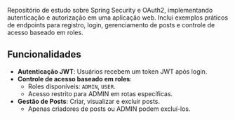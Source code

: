 Repositório de estudo sobre Spring Security e OAuth2, implementando autenticação e autorização em uma aplicação web. Inclui exemplos práticos de endpoints para registro, login, gerenciamento de posts e controle de acesso baseado em roles.

## Funcionalidades

- **Autenticação JWT**: Usuários recebem um token JWT após login.
- **Controle de acesso baseado em roles**:
  - Roles disponíveis: `ADMIN`, `USER`.
  - Acesso restrito para ADMIN em rotas específicas.
- **Gestão de Posts**: Criar, visualizar e excluir posts.
  - Apenas criadores de posts ou ADMIN podem excluí-los.


